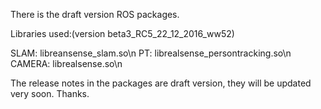 There is the draft version ROS packages.

Libraries used:(version beta3_RC5_22_12_2016_ww52)

SLAM: libreansense_slam.so\n
PT: librealsense_persontracking.so\n
CAMERA: librealsense.so\n

The release notes in the packages are draft version, they will be updated very soon. Thanks.
 

